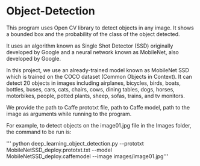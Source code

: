 # Object-Detection

This program uses Open CV library to detect objects in any image. It shows a bounded box and the probability of the class of the object detected.

It uses an algorithm known as Single Shot Detector (SSD) originally developed by Google and a neural network known as MobileNet, also developed by Google.

In this project, we use an already-trained model known as MobileNet SSD which is trained on the COCO dataset (Common Objects in Context). It can detect 20 objects in images including airplanes, bicycles, birds, boats, bottles, buses, cars, cats, chairs, cows, dining tables, dogs, horses, motorbikes, people, potted plants, sheep, sofas, trains, and tv monitors.

We provide the path to Caffe prototxt file, path to Caffe model, path to the image as arguments while running to the program.

For example, to detect objects on the image01.jpg file in the Images folder, the command to be run is:

''' python deep_learning_object_detection.py --prototxt MobileNetSSD_deploy.prototxt.txt --model MobileNetSSD_deploy.caffemodel --image images/image01.jpg'''

